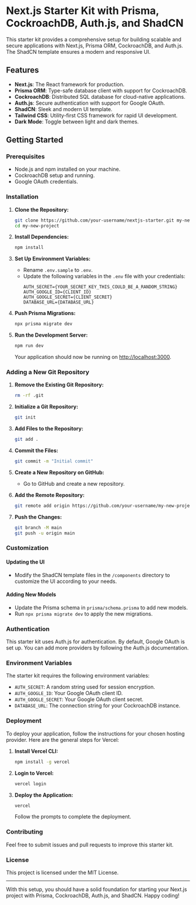 
# Next.js Starter Kit with Prisma, CockroachDB, Auth.js, and ShadCN

This starter kit provides a comprehensive setup for building scalable and secure applications with Next.js, Prisma ORM, CockroachDB, and Auth.js. The ShadCN template ensures a modern and responsive UI.

## Features

- **Next.js**: The React framework for production.
- **Prisma ORM**: Type-safe database client with support for CockroachDB.
- **CockroachDB**: Distributed SQL database for cloud-native applications.
- **Auth.js**: Secure authentication with support for Google OAuth.
- **ShadCN**: Sleek and modern UI template.
- **Tailwind CSS**: Utility-first CSS framework for rapid UI development.
- **Dark Mode**: Toggle between light and dark themes.

## Getting Started

### Prerequisites

- Node.js and npm installed on your machine.
- CockroachDB setup and running.
- Google OAuth credentials.

### Installation

1. **Clone the Repository:**
   ```bash
   git clone https://github.com/your-username/nextjs-starter.git my-new-project
   cd my-new-project
   ```

2. **Install Dependencies:**
   ```bash
   npm install
   ```

3. **Set Up Environment Variables:**
   - Rename `.env.sample` to `.env`.
   - Update the following variables in the `.env` file with your credentials:
     ```env
     AUTH_SECRET={YOUR_SECRET_KEY_THIS_COULD_BE_A_RANDOM_STRING}
     AUTH_GOOGLE_ID={CLIENT_ID}
     AUTH_GOOGLE_SECRET={CLIENT_SECRET}
     DATABASE_URL={DATABASE_URL}
     ```

4. **Push Prisma Migrations:**
   ```bash
   npx prisma migrate dev
   ```

5. **Run the Development Server:**
   ```bash
   npm run dev
   ```

   Your application should now be running on [http://localhost:3000](http://localhost:3000).

### Adding a New Git Repository
1. **Remove the Existing Git Repository:**
    ```bash
    rm -rf .git
    ```


2. **Initialize a Git Repository:**
   ```bash
   git init
   ```

3. **Add Files to the Repository:**
   ```bash
   git add .
   ```

4. **Commit the Files:**
   ```bash
   git commit -m "Initial commit"
   ```

5. **Create a New Repository on GitHub:**
   - Go to GitHub and create a new repository.

6. **Add the Remote Repository:**
   ```bash
   git remote add origin https://github.com/your-username/my-new-project.git
   ```
7. **Push the Changes:**
   ```bash
   git branch -M main
   git push -u origin main
   ```

### Customization

#### Updating the UI
- Modify the ShadCN template files in the `/components` directory to customize the UI according to your needs.

#### Adding New Models
- Update the Prisma schema in `prisma/schema.prisma` to add new models.
- Run `npx prisma migrate dev` to apply the new migrations.

### Authentication

This starter kit uses Auth.js for authentication. By default, Google OAuth is set up. You can add more providers by following the Auth.js documentation.

### Environment Variables

The starter kit requires the following environment variables:

- `AUTH_SECRET`: A random string used for session encryption.
- `AUTH_GOOGLE_ID`: Your Google OAuth client ID.
- `AUTH_GOOGLE_SECRET`: Your Google OAuth client secret.
- `DATABASE_URL`: The connection string for your CockroachDB instance.

### Deployment

To deploy your application, follow the instructions for your chosen hosting provider. Here are the general steps for Vercel:

1. **Install Vercel CLI:**
   ```bash
   npm install -g vercel
   ```

2. **Login to Vercel:**
   ```bash
   vercel login
   ```

3. **Deploy the Application:**
   ```bash
   vercel
   ```

   Follow the prompts to complete the deployment.

### Contributing

Feel free to submit issues and pull requests to improve this starter kit.

### License

This project is licensed under the MIT License.

---

With this setup, you should have a solid foundation for starting your Next.js project with Prisma, CockroachDB, Auth.js, and ShadCN. Happy coding!